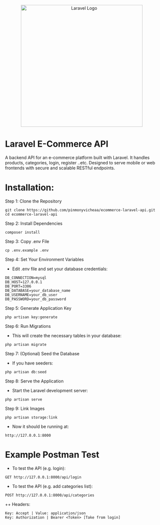 <p align="center"><a href="#" target="_blank"><img src="https://raw.githubusercontent.com/laravel/art/master/logo-lockup/5%20SVG/2%20CMYK/1%20Full%20Color/laravel-logolockup-cmyk-red.svg" width="400" alt="Laravel Logo"></a></p>

# Laravel E-Commerce API

A backend API for an e-commerce platform built with Laravel. It handles products, categories, login, register ..etc. Designed to serve mobile or web frontends with secure and scalable RESTful endpoints.

# Installation:

Step 1: Clone the Repository
```
git clone https://github.com/pinmonyvicheaa/ecommerce-laravel-api.git
cd ecommerce-laravel-api
```

Step 2: Install Dependencies
```
composer install
```

Step 3: Copy .env File
```
cp .env.example .env
```

Step 4: Set Your Environment Variables

- Edit .env file and set your database credentials:
```
DB_CONNECTION=mysql
DB_HOST=127.0.0.1
DB_PORT=3306
DB_DATABASE=your_database_name
DB_USERNAME=your_db_user
DB_PASSWORD=your_db_password
```

Step 5: Generate Application Key
```
php artisan key:generate
```

Step 6: Run Migrations

- This will create the necessary tables in your database:
```
php artisan migrate
```

Step 7: (Optional) Seed the Database

- If you have seeders:
```
php artisan db:seed
```

Step 8: Serve the Application

- Start the Laravel development server:
```
php artisan serve
```

Step 9: Link Images

```
php artisan storage:link
```

- Now it should be running at:
```
http://127.0.0.1:8000
```

# Example Postman Test

- To test the API (e.g. login):
```
GET http://127.0.0.1:8000/api/login
```

- To test the API (e.g. add categories list):
```
POST http://127.0.0.1:8000/api/categories
```
++ Headers:
```
Key: Accept | Value: application/json
Key: Authorization | Bearer <Token> [Take from login]
```
